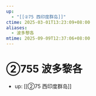 ```yaml
---
up:
  - "[[②75 西印度群岛]]"
ctime: 2025-03-01T13:23:09+08:00
aliases:
  - 波多黎各
mtime: 2025-09-09T12:37:06+08:00
---
```


# ②755 波多黎各

- up: [[②75 西印度群岛]]
